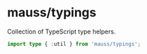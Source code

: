 # mauss/typings

Collection of TypeScript type helpers.

```ts
import type { :util } from 'mauss/typings';
```
